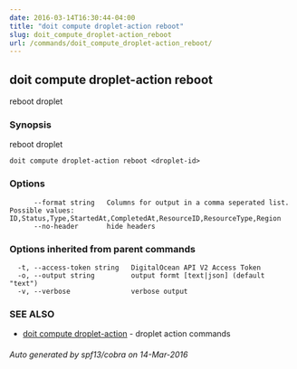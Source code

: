 ```yaml
---
date: 2016-03-14T16:30:44-04:00
title: "doit compute droplet-action reboot"
slug: doit_compute_droplet-action_reboot
url: /commands/doit_compute_droplet-action_reboot/
---
```

## doit compute droplet-action reboot

reboot droplet

### Synopsis


reboot droplet

```
doit compute droplet-action reboot <droplet-id>
```

### Options

```
      --format string   Columns for output in a comma seperated list. Possible values: ID,Status,Type,StartedAt,CompletedAt,ResourceID,ResourceType,Region
      --no-header       hide headers
```

### Options inherited from parent commands

```
  -t, --access-token string   DigitalOcean API V2 Access Token
  -o, --output string         output formt [text|json] (default "text")
  -v, --verbose               verbose output
```

### SEE ALSO
* [doit compute droplet-action](/commands/doit_compute_droplet-action/)	 - droplet action commands

###### Auto generated by spf13/cobra on 14-Mar-2016
